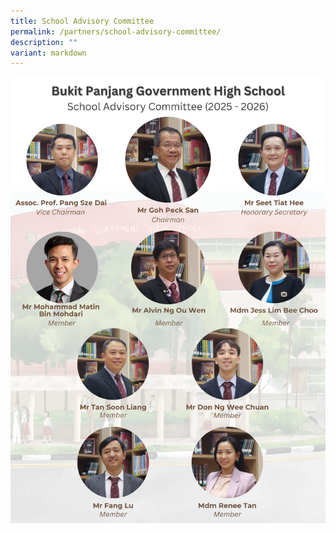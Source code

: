 ```yaml
---
title: School Advisory Committee
permalink: /partners/school-advisory-committee/
description: ""
variant: markdown
---
```

![](/images/2025_2026__School_Advisory_Committee_Final.png)